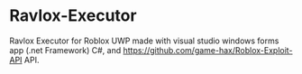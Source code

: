 # Ravlox-Executor
Ravlox Executor for Roblox UWP made with visual studio windows forms app (.net Framework) C#, and https://github.com/game-hax/Roblox-Exploit-API API.

